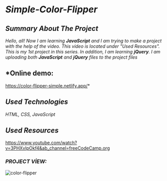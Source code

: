 # *Simple-Color-Flipper*

## *Summary About The Project*
*Hello, all! 
Now I am learning <b>JavaScript</b> and I am trying to make a project with the help of the video. This video is located under "Used Resources".
This is my 1st project in this series.  In addition, I am learning <b>jQuery</b>. I am uploading both <b>JavaScript</b> and <b>jQuery</b> files to the project files*
 
## *Online demo:
https://color-flipper-simple.netlify.app/*

## *Used Technologies*
*HTML, CSS, JavaScript*

## *Used Resources*
https://www.youtube.com/watch?v=3PHXvlpOkf4&ab_channel=freeCodeCamp.org

### *PROJECT VİEW:*

![color-flipper](https://user-images.githubusercontent.com/63058707/132092136-13f461fc-e763-4953-8885-af0d1edd05a4.jpg)
